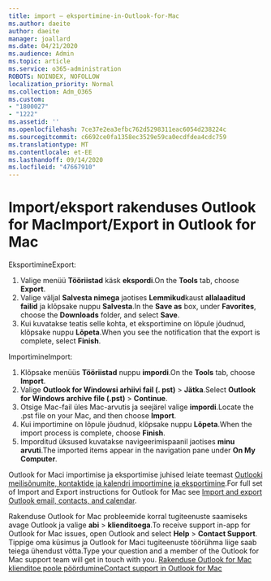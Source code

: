 ```yaml
---
title: import – eksportimine-in-Outlook-for-Mac
ms.author: daeite
author: daeite
manager: joallard
ms.date: 04/21/2020
ms.audience: Admin
ms.topic: article
ms.service: o365-administration
ROBOTS: NOINDEX, NOFOLLOW
localization_priority: Normal
ms.collection: Adm_O365
ms.custom:
- "1800027"
- "1222"
ms.assetid: ''
ms.openlocfilehash: 7ce37e2ea3efbc762d5298311eac6054d238224c
ms.sourcegitcommit: c6692ce0fa1358ec3529e59ca0ecdfdea4cdc759
ms.translationtype: MT
ms.contentlocale: et-EE
ms.lasthandoff: 09/14/2020
ms.locfileid: "47667910"
---
```

# <a name="importexport-in-outlook-for-mac"></a><span data-ttu-id="6cd7b-102">Import/eksport rakenduses Outlook for Mac</span><span class="sxs-lookup"><span data-stu-id="6cd7b-102">Import/Export in Outlook for Mac</span></span> 

<span data-ttu-id="6cd7b-103">Eksportimine</span><span class="sxs-lookup"><span data-stu-id="6cd7b-103">Export:</span></span>
1. <span data-ttu-id="6cd7b-104">Valige menüü **Tööriistad** käsk **ekspordi**.</span><span class="sxs-lookup"><span data-stu-id="6cd7b-104">On the **Tools** tab, choose **Export**.</span></span>
2. <span data-ttu-id="6cd7b-105">Valige väljal **Salvesta nimega** jaotises **Lemmikud**kaust **allalaaditud failid** ja klõpsake nuppu **Salvesta**.</span><span class="sxs-lookup"><span data-stu-id="6cd7b-105">In the **Save as** box, under **Favorites**, choose the **Downloads** folder, and select **Save**.</span></span>
3. <span data-ttu-id="6cd7b-106">Kui kuvatakse teatis selle kohta, et eksportimine on lõpule jõudnud, klõpsake nuppu **Lõpeta**.</span><span class="sxs-lookup"><span data-stu-id="6cd7b-106">When you see the notification that the export is complete, select **Finish**.</span></span>

<span data-ttu-id="6cd7b-107">Importimine</span><span class="sxs-lookup"><span data-stu-id="6cd7b-107">Import:</span></span>
1. <span data-ttu-id="6cd7b-108">Klõpsake menüüs **Tööriistad** nuppu **impordi**.</span><span class="sxs-lookup"><span data-stu-id="6cd7b-108">On the **Tools** tab, choose **Import**.</span></span>
2. <span data-ttu-id="6cd7b-109">Valige **Outlook for Windowsi arhiivi fail (. pst)**  >  **Jätka**.</span><span class="sxs-lookup"><span data-stu-id="6cd7b-109">Select **Outlook for Windows archive file (.pst)** > **Continue**.</span></span>
3. <span data-ttu-id="6cd7b-110">Otsige Mac-fail üles Mac-arvutis ja seejärel valige **impordi**.</span><span class="sxs-lookup"><span data-stu-id="6cd7b-110">Locate the .pst file on your Mac, and then choose **Import**.</span></span>
4. <span data-ttu-id="6cd7b-111">Kui importimine on lõpule jõudnud, klõpsake nuppu **Lõpeta**.</span><span class="sxs-lookup"><span data-stu-id="6cd7b-111">When the import process is complete, choose **Finish**.</span></span>
5. <span data-ttu-id="6cd7b-112">Imporditud üksused kuvatakse navigeerimispaanil jaotises **minu arvuti**.</span><span class="sxs-lookup"><span data-stu-id="6cd7b-112">The imported items appear in the navigation pane under **On My Computer**.</span></span>

<span data-ttu-id="6cd7b-113">Outlook for Maci importimise ja eksportimise juhised leiate teemast [Outlooki meilisõnumite, kontaktide ja kalendri importimine ja eksportimine](https://support.office.com/article/92577192-3881-4502-b79d-c3bbada6c8ef#ID0EAACAAA=Mac).</span><span class="sxs-lookup"><span data-stu-id="6cd7b-113">For full set of Import and Export instructions for Outlook for Mac see [Import and export Outlook email, contacts, and calendar](https://support.office.com/article/92577192-3881-4502-b79d-c3bbada6c8ef#ID0EAACAAA=Mac).</span></span> 

<span data-ttu-id="6cd7b-114">Rakenduse Outlook for Mac probleemide korral tugiteenuste saamiseks avage Outlook ja valige **abi**  >  **klienditoega**.</span><span class="sxs-lookup"><span data-stu-id="6cd7b-114">To receive support in-app for Outlook for Mac issues, open Outlook and select **Help** > **Contact Support**.</span></span> <span data-ttu-id="6cd7b-115">Tippige oma küsimus ja Outlook for Maci tugiteenuste töörühma liige saab teiega ühendust võtta.</span><span class="sxs-lookup"><span data-stu-id="6cd7b-115">Type your question and a member of the Outlook for Mac support team will get in touch with you.</span></span> [<span data-ttu-id="6cd7b-116">Rakenduse Outlook for Mac klienditoe poole pöördumine</span><span class="sxs-lookup"><span data-stu-id="6cd7b-116">Contact support in Outlook for Mac</span></span>](https://go.microsoft.com/fwlink/?linkid=2002400&clcid=0x409)